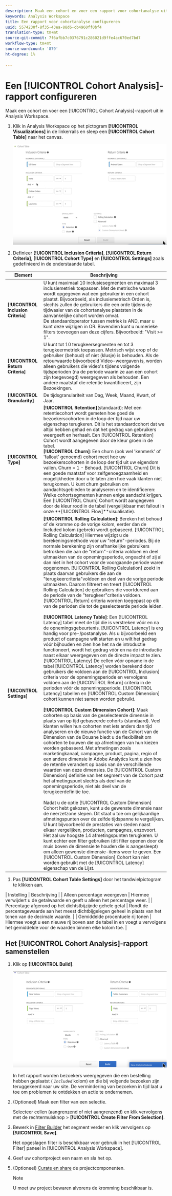 ```yaml
---
description: Maak een cohort en voer een rapport voor cohortanalyse uit in Analysis Workspace.
keywords: Analysis Workspace
title: Een rapport voor cohortanalyse configureren
uuid: 5574230f-8f35-43ea-88d6-cb4960ff0bf4
translation-type: tm+mt
source-git-commit: 7f6afbb7c0376791c286021d9ffe4ac670ed7bd7
workflow-type: tm+mt
source-wordcount: '879'
ht-degree: 1%

---
```



# Een [!UICONTROL Cohort Analysis]-rapport configureren

Maak een cohort en voer een [!UICONTROL Cohort Analysis]-rapport uit in Analysis Workspace.

1. Klik in Analysis Workspace op het pictogram **[!UICONTROL Visualizations]** in de linkerrails en sleep een **[!UICONTROL Cohort Table]** naar het canvas.

   ![](assets/cohort-table.png)

1. Definieer **[!UICONTROL Inclusion Criteria]**, **[!UICONTROL Return Criteria]**, **[!UICONTROL Cohort Type]** en **[!UICONTROL Settings]** zoals gedefinieerd in de onderstaande tabel.

| Element | Beschrijving |
|--- |--- |
| **[!UICONTROL Inclusion Criteria]** | U kunt maximaal 10 inclusiesegmenten en maximaal 3 inclusiemetriek toepassen. Met de metrische waarde wordt opgegeven wat een gebruiker in een cohort plaatst. Bijvoorbeeld, als inclusiemetrisch Orden is, slechts zullen de gebruikers die een orde tijdens de tijdwaaier van de cohortanalyse plaatsten in de aanvankelijke cohort worden omvat.<br>De standaardoperator tussen metriek is AND, maar u kunt deze wijzigen in OR. Bovendien kunt u numerieke filters toevoegen aan deze cijfers. Bijvoorbeeld: &quot;Visit >= 1&quot;.</br> |
| **[!UICONTROL Return Criteria]** | U kunt tot 10 terugkeersegmenten en tot 3 terugkeermetriek toepassen. Metrisch wijst erop of de gebruiker (behoud) of niet (klusje) is behouden. Als de retourwaarde bijvoorbeeld Video-weergaven is, worden alleen gebruikers die video&#39;s tijdens volgende tijdsperioden (na de periode waarin ze aan een cohort zijn toegevoegd) weergegeven als behouden. Een andere maatstaf die retentie kwantificeert, zijn Bezoekingen. |
| **[!UICONTROL Granularity]** | De tijdsgranulariteit van Dag, Week, Maand, Kwart, of Jaar. |
| **[!UICONTROL Type]** | **[!UICONTROL Retention]**(standaard): Met een retentiecohort wordt gemeten hoe goed de bezoekerscohorten in de loop der tijd naar uw eigenschap terugkeren. Dit is het standaardcohort dat we altijd hebben gehad en dat het gedrag van gebruikers weergeeft en herhaalt. Een [!UICONTROL Retention] Cohort wordt aangegeven door de kleur groen in de tabel.<br>**[!UICONTROL Churn]**: Een churn (ook wel &#39;kenmerk&#39; of &#39;fallout&#39; genoemd) cohort meet hoe uw bezoekerscohorten in de loop der tijd uit uw eigendom vallen. Churn = 1 - Behoud. [!UICONTROL Churn] Dit is een goede maatstaf voor zelfgenoegzaamheid en mogelijkheden door u te laten zien hoe vaak klanten niet terugkomen. U kunt churn gebruiken om aandachtsgebieden te analyseren en te identificeren: Welke cohortsegmenten kunnen enige aandacht krijgen. Een [!UICONTROL Churn] Cohort wordt aangegeven door de kleur rood in de tabel (vergelijkbaar met fallout in onze **[!UICONTROL Flow]**visualisatie).</br> |
| **[!UICONTROL Settings]** | **[!UICONTROL Rolling Calculation]**: Bereken het behoud of de kromme op de vorige kolom, eerder dan de Included kolom (gebrek) wordt gebaseerd. [!UICONTROL Rolling Calculation] Hiermee wijzigt u de berekeningsmethode voor uw &quot;return&quot;-periodes. Bij de normale berekening zijn onafhankelijke gebruikers betrokken die aan de &quot;return&quot;-criteria voldoen en deel uitmaakten van de opnemingsperiode, ongeacht of zij al dan niet in het cohort voor de voorgaande periode waren opgenomen. [!UICONTROL Rolling Calculation] zoekt in plaats daarvan gebruikers die aan de &quot;terugkeercriteria&quot;voldoen en deel van de vorige periode uitmaakten. Daarom filtreert en treert [!UICONTROL Rolling Calculation] de gebruikers die voortdurend aan de periode van de &quot;terugkeer&quot;criteria voldoen. [!UICONTROL Return] criteria worden toegepast op elk van de perioden die tot de geselecteerde periode leiden. </br><br>**[!UICONTROL Latency Table]**: Een  [!UICONTROL Latency] tabel meet de tijd die is verstreken vóór en na de opnemingsgebeurtenis. [!UICONTROL Latency] is erg handig voor pre-/postanalyse. Als u bijvoorbeeld een product of campagne wilt starten en u wilt het gedrag vóór bijhouden en zien hoe het na de introductie functioneert, wordt het gedrag vóór en na de introductie naast elkaar weergegeven om de directe impact te zien. [!UICONTROL Latency] De cellen vóór opname in de tabel [!UICONTROL Latency] worden berekend door gebruikers die voldoen aan de [!UICONTROL Inclusion] criteria voor de opnemingsperiode en vervolgens voldoen aan de [!UICONTROL Return] criteria in de perioden vóór de opnemingsperiode. [!UICONTROL Latency] tabellen en [!UICONTROL Custom Dimension] cohort kunnen niet samen worden gebruikt.</br><br>**[!UICONTROL Custom Dimension Cohort]**: Maak cohorten op basis van de geselecteerde dimensie in plaats van op tijd gebaseerde cohorts (standaard). Veel klanten willen hun cohorten met iets anders dan tijd analyseren en de nieuwe functie van de Cohort van de Dimension van de Douane biedt u de flexibiliteit om cohorten te bouwen die op afmetingen van hun kiezen worden gebaseerd. Met afmetingen zoals marketingkanaal, campagne, product, pagina, regio of een andere dimensie in Adobe Analytics kunt u zien hoe de retentie verandert op basis van de verschillende waarden van deze dimensies. De [!UICONTROL Custom Dimension] definitie van het segment van de Cohort past het afmetingspunt slechts als deel van de opnemingsperiode, niet als deel van de terugkeerdefinitie toe.</br><br>Nadat u de optie  [!UICONTROL Custom Dimension] Cohort hebt gekozen, kunt u de gewenste dimensie naar de neerzetzone slepen. Dit staat u toe om gelijkaardige afmetingspunten over de zelfde tijdspanne te vergelijken. U kunt bijvoorbeeld de prestaties van steden naast elkaar vergelijken, producten, campagnes, enzovoort. Het zal uw hoogste 14 afmetingspunten terugkeren. U kunt echter een filter gebruiken (dit filter openen door de muis boven de dimensie te houden die is aangesleept) om alleen gewenste dimensie-items weer te geven. Een [!UICONTROL Custom Dimension] Cohort kan niet worden gebruikt met de [!UICONTROL Latency] eigenschap van de Lijst.</br> |

1. Pas **[!UICONTROL Cohort Table Settings]** door het tandwielpictogram te klikken aan.

| Instelling | Beschrijving |
| Alleen percentage weergeven | Hiermee verwijdert u de getalwaarde en geeft u alleen het percentage weer. |
| Percentage afgerond op het dichtstbijzijnde gehele getal | Rondt de percentagewaarde aan het meest dichtbijgelegen geheel in plaats van het tonen van de decimale waarde. |
| Gemiddelde procentuele rij tonen | Hiermee voegt u een nieuwe rij boven aan de tabel in en voegt u vervolgens het gemiddelde voor de waarden binnen elke kolom toe. |

## Het [!UICONTROL Cohort Analysis]-rapport samenstellen

1. Klik op **[!UICONTROL Build]**.

   ![Stap Resultaat](assets/cohort-report.png)

   In het rapport worden bezoekers weergegeven die een bestelling hebben geplaatst ( *`Included`* kolom) en die bij volgende bezoeken zijn teruggekeerd naar uw site. De vermindering van bezoeken in tijd laat u toe om problemen te ontdekken en actie te ondernemen.
1. (Optioneel) Maak een filter van een selectie.

   Selecteer cellen (aangrenzend of niet aangrenzend) en klik vervolgens met de rechtermuisknop > **[!UICONTROL Create Filter From Selection]**.

1. Bewerk in [Filter Builder](/help/components/filters/manage-filters.md) het segment verder en klik vervolgens op **[!UICONTROL Save]**.

   Het opgeslagen filter is beschikbaar voor gebruik in het [!UICONTROL Filter] paneel in [!UICONTROL Analysis Workspace].
1. Geef uw cohortproject een naam en sla het op.
1. (Optioneel) [Curate en share](/help/analysis-workspace/curate-share/curate.md) de projectcomponenten.

   >[!NOTE]
   >
   >U moet uw project bewaren alvorens de kromming beschikbaar is.

